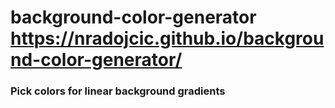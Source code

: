 # background-color-generator <https://nradojcic.github.io/background-color-generator/>
### Pick colors for linear background gradients
